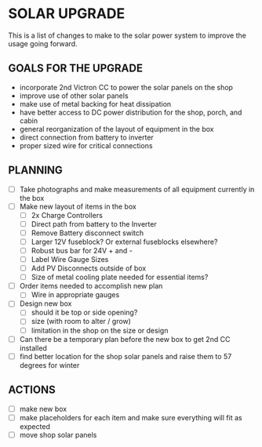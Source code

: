 # SOLAR UPGRADE

This is a list of changes to make to the solar power system to improve the usage going forward.

## GOALS FOR THE UPGRADE

- incorporate 2nd Victron CC to power the solar panels on the shop
- improve use of other solar panels
- make use of metal backing for heat dissipation
- have better access to DC power distribution for the shop, porch, and cabin
- general reorganization of the layout of equipment in the box
- direct connection from battery to inverter
- proper sized wire for critical connections


## PLANNING

- [ ] Take photographs and make measurements of all equipment currently in the box
- [ ] Make new layout of items in the box 
    - [ ] 2x Charge Controllers
    - [ ] Direct path from battery to the Inverter
    - [ ] Remove Battery disconnect switch
    - [ ] Larger 12V fuseblock? Or external fuseblocks elsewhere?
    - [ ] Robust bus bar for 24V + and -
    - [ ] Label Wire Gauge Sizes
    - [ ] Add PV Disconnects outside of box
    - [ ] Size of metal cooling plate needed for essential items?
- [ ] Order items needed to accomplish new plan
    - [ ] Wire in appropriate gauges
- [ ] Design new box
    - [ ] should it be top or side opening?
    - [ ] size (with room to alter / grow)
    - [ ] limitation in the shop on the size or design
- [ ] Can there be a temporary plan before the new box to get 2nd CC installed
- [ ] find better location for the shop solar panels and raise them to 57 degrees for winter

## ACTIONS

- [ ] make new box 
- [ ] make placeholders for each item and make sure everything will fit as expected
- [ ] move shop solar panels 
